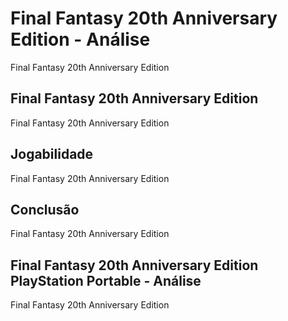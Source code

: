 ---
---

# Final Fantasy 20th Anniversary Edition - Análise

Final Fantasy 20th Anniversary Edition

## Final Fantasy 20th Anniversary Edition

Final Fantasy 20th Anniversary Edition

## Jogabilidade

Final Fantasy 20th Anniversary Edition

## Conclusão

Final Fantasy 20th Anniversary Edition

## Final Fantasy 20th Anniversary Edition PlayStation Portable - Análise

Final Fantasy 20th Anniversary Edition
